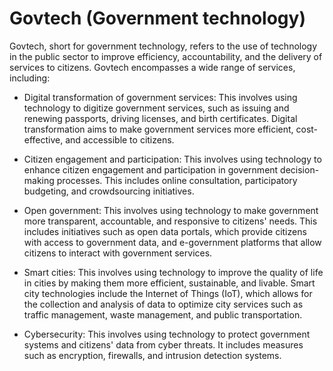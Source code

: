 # Govtech (Government technology)

Govtech, short for government technology, refers to the use of technology in the public sector to improve efficiency, accountability, and the delivery of services to citizens. Govtech encompasses a wide range of services, including:

* Digital transformation of government services: This involves using technology to digitize government services, such as issuing and renewing passports, driving licenses, and birth certificates. Digital transformation aims to make government services more efficient, cost-effective, and accessible to citizens.

* Citizen engagement and participation: This involves using technology to enhance citizen engagement and participation in government decision-making processes. This includes online consultation, participatory budgeting, and crowdsourcing initiatives.

* Open government: This involves using technology to make government more transparent, accountable, and responsive to citizens' needs. This includes initiatives such as open data portals, which provide citizens with access to government data, and e-government platforms that allow citizens to interact with government services.

* Smart cities: This involves using technology to improve the quality of life in cities by making them more efficient, sustainable, and livable. Smart city technologies include the Internet of Things (IoT), which allows for the collection and analysis of data to optimize city services such as traffic management, waste management, and public transportation.

* Cybersecurity: This involves using technology to protect government systems and citizens' data from cyber threats. It includes measures such as encryption, firewalls, and intrusion detection systems.